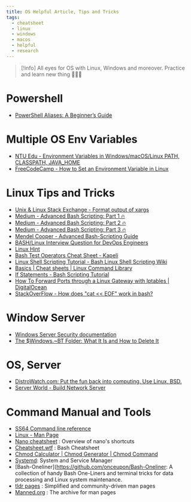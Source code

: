 ```yaml
---
title: OS Helpful Article, Tips and Tricks
tags:
  - cheatsheet
  - linux
  - windows
  - macos
  - helpful
  - research
---
```

>[!info]
>All eyes for OS with Linux, Windows and moreover. Practice and learn new thing 🤭🤭🤭

# Powershell

- [PowerShell Aliases: A Beginner’s Guide](https://www.sharepointdiary.com/2021/08/powershell-alias-beginners-guide.html)

# Multiple OS Env Variables

- [NTU Edu - Environment Variables in Windows/macOS/Linux PATH, CLASSPATH, JAVA_HOME](https://www3.ntu.edu.sg/home/ehchua/programming/howto/Environment_Variables.html)
- [FreeCodeCamp - How to Set an Environment Variable in Linux](https://www.freecodecamp.org/news/how-to-set-an-environment-variable-in-linux/)
# Linux Tips and Tricks

- [Unix & Linux Stack Exchange - Format output of xargs](https://unix.stackexchange.com/questions/89130/format-output-of-xargs) 
- [Medium - Advanced Bash Scripting: Part 1 🔥](https://medium.com/@bin3xish477/advanced-bash-scripting-tricks-part-1-aabe92402003)
- [Medium - Advanced Bash Scripting: Part 2 🔥](https://medium.com/@bin3xish477/advanced-bash-scripting-part-2-7b9b488adf4f)
- [Medium - Advanced Bash Scripting: Part 3 🔥](https://medium.com/@bin3xish477/advanced-bash-scripting-part-3-4acbe32b1f15)
- [Mendel Cooper - Advanced Bash-Scripting Guide](https://tldp.org/LDP/abs/html/index.html)
- [BASH/Linux Interview Question for DevOps Engineers](https://medium.com/@okpreetam/bash-linux-interview-question-for-devops-engineers-7e22928a1486)
- [Linux Hint](https://linuxhint.com/)
- [Bash Test Operators Cheat Sheet - Kapeli](https://kapeli.com/cheat_sheets/Bash_Test_Operators.docset/Contents/Resources/Documents/index)
- [Linux Shell Scripting Tutorial - Bash Linux Shell Scripting Wiki](https://bash.cyberciti.biz/guide/Main_Page)
- [Basics | Cheat sheets | Linux Command Library](https://linuxcommandlibrary.com/)
- [If Statements - Bash Scripting Tutorial](https://ryanstutorials.net/bash-scripting-tutorial/bash-if-statements.php)
- [How To Forward Ports through a Linux Gateway with Iptables | DigitalOcean](https://www.digitalocean.com/community/tutorials/how-to-forward-ports-through-a-linux-gateway-with-iptables)
- [StackOverFlow - How does "cat << EOF" work in bash?](https://stackoverflow.com/questions/2500436/how-does-cat-eof-work-in-bash)
# Window Server

- [Windows Server Security documentation](https://learn.microsoft.com/en-us/windows-server/security/security-and-assurance)
- [The $Windows.~BT Folder: What It Is and How to Delete It](https://www.lifewire.com/what-is-windows-bt-folder-how-to-delete-it-4775736)

# OS, Server

- [DistroWatch.com: Put the fun back into computing. Use Linux, BSD.](https://distrowatch.com/)
- [Server World - Build Network Server](https://www.server-world.info/en/)

# Command Manual and Tools

- [SS64 Command line reference](https://ss64.com/)
- [Linux - Man Page](https://linux.die.net/man/)
- [Nano cheatsheet](https://www.nano-editor.org/dist/latest/cheatsheet.html) : Overview of nano's shortcuts
- [Cheatsheet.wtf](https://www.cheatsheet.wtf/) : Bash Cheatsheet
- [Chmod Calculator | Chmod Generator | Chmod Command](https://chmodcommand.com/)
- [Systemd](https://systemd.io/): System and Service Manager
- [Bash-Oneliner](https://github.com/onceupon/Bash-Oneliner: A collection of handy Bash One-Liners and terminal tricks for data processing and Linux system maintenance.
- [tldr pages](https://tldr.inbrowser.app/) : Simplified and community-driven man pages
- [Manned.org](https://manned.org/) : The archive for man pages